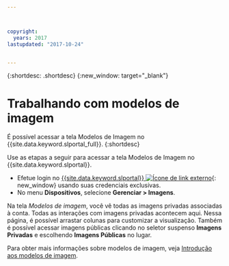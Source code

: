 ```yaml
---



copyright:
  years: 2017
lastupdated: "2017-10-24"


---
```


{:shortdesc: .shortdesc}
{:new_window: target="_blank"}

# Trabalhando com modelos de imagem
É possível acessar a tela Modelos de Imagem no {{site.data.keyword.slportal_full}}.
{:shortdesc}

Use as etapas a seguir para acessar a tela Modelos de Imagem no {{site.data.keyword.slportal}}.

* Efetue login no [{{site.data.keyword.slportal}} ![Ícone de link externo](../icons/launch-glyph.svg "Ícone de link externo")](https://control.softlayer.com/){: new_window} usando suas credenciais exclusivas.
* No menu **Dispositivos**, selecione **Gerenciar > Imagens**.

Na tela *Modelos de imagem*, você vê todas as imagens privadas associadas à conta. Todas as interações com imagens privadas acontecem aqui. Nessa página, é possível arrastar colunas para customizar a visualização. Também é possível acessar imagens públicas clicando no seletor suspenso **Imagens Privadas** e escolhendo **Imagens Públicas** no lugar. 

Para obter mais informações sobre modelos de imagem, veja [Introdução aos modelos de imagem](/docs/infrastructure/image-templates/image_index.html).








